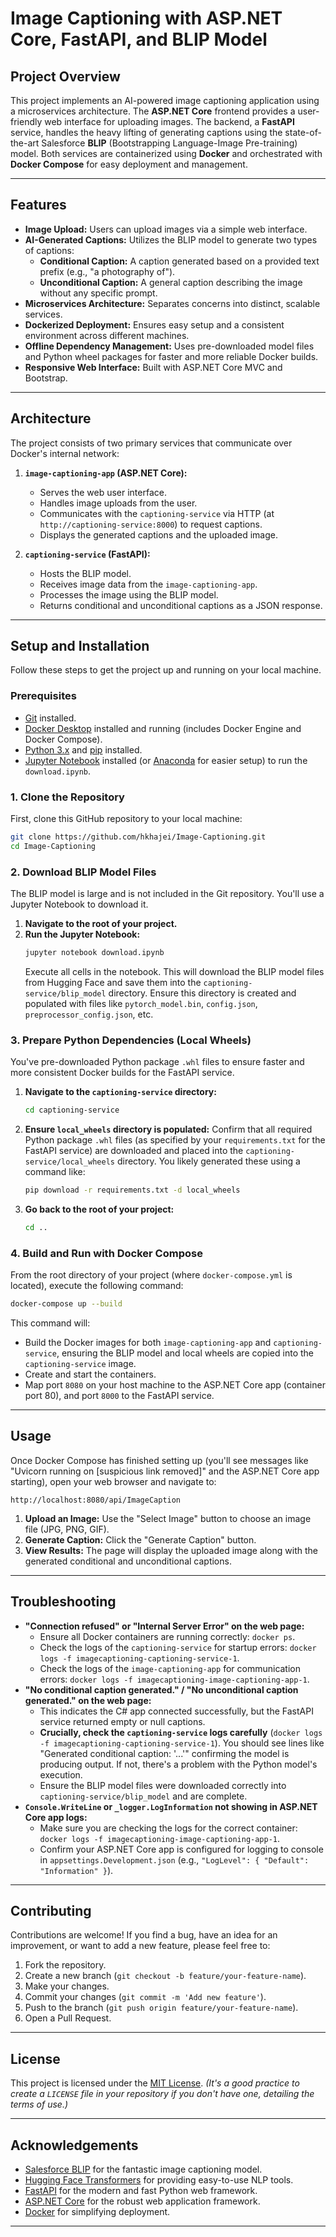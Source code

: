 
# Image Captioning with ASP.NET Core, FastAPI, and BLIP Model

## Project Overview

This project implements an AI-powered image captioning application using a microservices architecture. The **ASP.NET Core** frontend provides a user-friendly web interface for uploading images. The backend, a **FastAPI** service, handles the heavy lifting of generating captions using the state-of-the-art Salesforce **BLIP** (Bootstrapping Language-Image Pre-training) model. Both services are containerized using **Docker** and orchestrated with **Docker Compose** for easy deployment and management.

-----

## Features

  * **Image Upload:** Users can upload images via a simple web interface.
  * **AI-Generated Captions:** Utilizes the BLIP model to generate two types of captions:
      * **Conditional Caption:** A caption generated based on a provided text prefix (e.g., "a photography of").
      * **Unconditional Caption:** A general caption describing the image without any specific prompt.
  * **Microservices Architecture:** Separates concerns into distinct, scalable services.
  * **Dockerized Deployment:** Ensures easy setup and a consistent environment across different machines.
  * **Offline Dependency Management:** Uses pre-downloaded model files and Python wheel packages for faster and more reliable Docker builds.
  * **Responsive Web Interface:** Built with ASP.NET Core MVC and Bootstrap.

-----

## Architecture

The project consists of two primary services that communicate over Docker's internal network:

1.  **`image-captioning-app` (ASP.NET Core):**

      * Serves the web user interface.
      * Handles image uploads from the user.
      * Communicates with the `captioning-service` via HTTP (at `http://captioning-service:8000`) to request captions.
      * Displays the generated captions and the uploaded image.

2.  **`captioning-service` (FastAPI):**

      * Hosts the BLIP model.
      * Receives image data from the `image-captioning-app`.
      * Processes the image using the BLIP model.
      * Returns conditional and unconditional captions as a JSON response.

-----

## Setup and Installation

Follow these steps to get the project up and running on your local machine.

### Prerequisites

  * [Git](https://git-scm.com/downloads) installed.
  * [Docker Desktop](https://www.docker.com/products/docker-desktop) installed and running (includes Docker Engine and Docker Compose).
  * [Python 3.x](https://www.python.org/downloads/) and [pip](https://pip.pypa.io/en/stable/installation/) installed.
  * [Jupyter Notebook](https://jupyter.org/install) installed (or [Anaconda](https://www.anaconda.com/products/distribution) for easier setup) to run the `download.ipynb`.

### 1\. Clone the Repository

First, clone this GitHub repository to your local machine:

```bash
git clone https://github.com/hkhajei/Image-Captioning.git 
cd Image-Captioning 
```

### 2\. Download BLIP Model Files

The BLIP model is large and is not included in the Git repository. You'll use a Jupyter Notebook to download it.

1.  **Navigate to the root of your project.**
2.  **Run the Jupyter Notebook:**
    ```bash
    jupyter notebook download.ipynb
    ```
    Execute all cells in the notebook. This will download the BLIP model files from Hugging Face and save them into the `captioning-service/blip_model` directory. Ensure this directory is created and populated with files like `pytorch_model.bin`, `config.json`, `preprocessor_config.json`, etc.

### 3\. Prepare Python Dependencies (Local Wheels)

You've pre-downloaded Python package `.whl` files to ensure faster and more consistent Docker builds for the FastAPI service.

1.  **Navigate to the `captioning-service` directory:**
    ```bash
    cd captioning-service
    ```
2.  **Ensure `local_wheels` directory is populated:**
    Confirm that all required Python package `.whl` files (as specified by your `requirements.txt` for the FastAPI service) are downloaded and placed into the `captioning-service/local_wheels` directory. You likely generated these using a command like:
    ```bash
    pip download -r requirements.txt -d local_wheels
    ```
3.  **Go back to the root of your project:**
    ```bash
    cd ..
    ```

### 4\. Build and Run with Docker Compose

From the root directory of your project (where `docker-compose.yml` is located), execute the following command:

```bash
docker-compose up --build
```

This command will:

  * Build the Docker images for both `image-captioning-app` and `captioning-service`, ensuring the BLIP model and local wheels are copied into the `captioning-service` image.
  * Create and start the containers.
  * Map port `8080` on your host machine to the ASP.NET Core app (container port 80), and port `8000` to the FastAPI service.

-----

## Usage

Once Docker Compose has finished setting up (you'll see messages like "Uvicorn running on [suspicious link removed]" and the ASP.NET Core app starting), open your web browser and navigate to:

```
http://localhost:8080/api/ImageCaption
```

1.  **Upload an Image:** Use the "Select Image" button to choose an image file (JPG, PNG, GIF).
2.  **Generate Caption:** Click the "Generate Caption" button.
3.  **View Results:** The page will display the uploaded image along with the generated conditional and unconditional captions.

-----

## Troubleshooting

  * **"Connection refused" or "Internal Server Error" on the web page:**
      * Ensure all Docker containers are running correctly: `docker ps`.
      * Check the logs of the `captioning-service` for startup errors: `docker logs -f imagecaptioning-captioning-service-1`.
      * Check the logs of the `image-captioning-app` for communication errors: `docker logs -f imagecaptioning-image-captioning-app-1`.
  * **"No conditional caption generated." / "No unconditional caption generated." on the web page:**
      * This indicates the C\# app connected successfully, but the FastAPI service returned empty or null captions.
      * **Crucially, check the `captioning-service` logs carefully** (`docker logs -f imagecaptioning-captioning-service-1`). You should see lines like "Generated conditional caption: '...'" confirming the model is producing output. If not, there's a problem with the Python model's execution.
      * Ensure the BLIP model files were downloaded correctly into `captioning-service/blip_model` and are complete.
  * **`Console.WriteLine` or `_logger.LogInformation` not showing in ASP.NET Core app logs:**
      * Make sure you are checking the logs for the correct container: `docker logs -f imagecaptioning-image-captioning-app-1`.
      * Confirm your ASP.NET Core app is configured for logging to console in `appsettings.Development.json` (e.g., `"LogLevel": { "Default": "Information" }`).

-----

## Contributing

Contributions are welcome\! If you find a bug, have an idea for an improvement, or want to add a new feature, please feel free to:

1.  Fork the repository.
2.  Create a new branch (`git checkout -b feature/your-feature-name`).
3.  Make your changes.
4.  Commit your changes (`git commit -m 'Add new feature'`).
5.  Push to the branch (`git push origin feature/your-feature-name`).
6.  Open a Pull Request.

-----

## License

This project is licensed under the [MIT License](https://www.google.com/search?q=LICENSE). *(It's a good practice to create a `LICENSE` file in your repository if you don't have one, detailing the terms of use.)*

-----

## Acknowledgements

  * [Salesforce BLIP](https://huggingface.co/Salesforce/blip-image-captioning-base) for the fantastic image captioning model.
  * [Hugging Face Transformers](https://huggingface.co/docs/transformers/index) for providing easy-to-use NLP tools.
  * [FastAPI](https://fastapi.tiangolo.com/) for the modern and fast Python web framework.
  * [ASP.NET Core](https://dotnet.microsoft.com/) for the robust web application framework.
  * [Docker](https://www.docker.com/) for simplifying deployment.

-----
